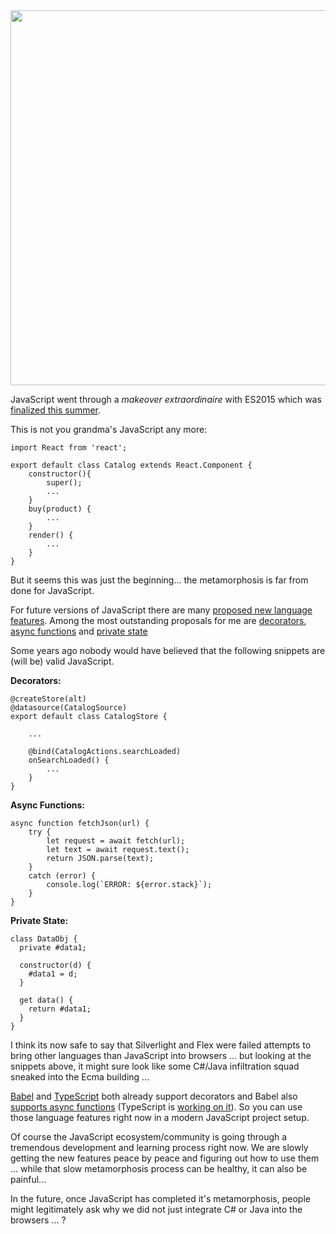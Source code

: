 <img class="jb-main-img" property="og:image"  src="https://lh3.googleusercontent.com/-a-0JAXtAE7w/VlDzvsPAoMI/AAAAAAAACgY/StAcm8Wowz8/s912-Ic42/JSC.png" width="600px"/>


JavaScript went through a *makeover extraordinaire* with ES2015 which was [finalized this summer](http://www.ecma-international.org/ecma-262/6.0/).

This is not you grandma's JavaScript any more:

```
import React from 'react';

export default class Catalog extends React.Component {
    constructor(){
        super();
        ...
    }
    buy(product) {
        ...
    }
    render() {
        ...
    }
}
```

But  it seems this was just the beginning... the metamorphosis is far from done for JavaScript.

For future versions of JavaScript there are many [proposed new language features](https://github.com/tc39/ecma262). Among the most outstanding proposals for me are [decorators](https://github.com/wycats/javascript-decorators/blob/master/README.md), [async functions](https://github.com/tc39/ecmascript-asyncawait) and [private state](https://github.com/wycats/javascript-private-state)

Some years ago nobody would have believed that the following snippets are (will be) valid JavaScript.

**Decorators:**
```
@createStore(alt)
@datasource(CatalogSource)
export default class CatalogStore {
    
    ...
    
    @bind(CatalogActions.searchLoaded)
    onSearchLoaded() {
        ...
    }
}
``` 

**Async Functions:**
```
async function fetchJson(url) {
    try {
        let request = await fetch(url);
        let text = await request.text();
        return JSON.parse(text);
    }
    catch (error) {
        console.log(`ERROR: ${error.stack}`);
    }
} 
``` 

**Private State:**
```
class DataObj {
  private #data1;

  constructor(d) {
    #data1 = d; 
  }

  get data() {
    return #data1;
  }
}
```

I think its now safe to say that Silverlight and Flex were failed attempts to bring other languages than JavaScript into browsers ... but looking at the snippets above, it might sure look like some C#/Java infiltration squad sneaked into the Ecma building ... 

[Babel](https://babeljs.io/) and [TypeScript](http://www.typescriptlang.org/) both already support decorators and Babel also [supports async functions](http://babeljs.io/docs/plugins/syntax-async-functions/) (TypeScript is [working on it](http://blogs.msdn.com/b/typescript/archive/2015/11/03/what-about-async-await.aspx)). So you can use those language features right now in a modern JavaScript project setup.

Of course the JavaScript ecosystem/community is going through a tremendous development and learning process right now. We are slowly getting the new features peace by peace and figuring out how to use them ... while that slow metamorphosis process can be healthy, it can also be painful... 

In the future, once JavaScript has completed it's metamorphosis, people might legitimately ask why we did not just integrate C# or Java into the browsers ... ?
